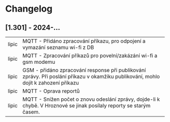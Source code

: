 # Changelog

## [1.301] - 2024-...

<table>
    <tr><td>lipic </td><td> MQTT - Přidáno zpracování příkazu, pro odpojení a vymazání seznamu wi-fi z DB </td></tr>
    <tr><td>lipic </td><td> MQTT - Zpracování příkazů pro povelní/zakázání wi-fi a gsm modemu </td></tr>
    <tr><td>lipic </td><td> GSM - přidáno zpracování response při publikování zprávy. Při poslání příkazu v okamžiku publikování, mohlo dojít k zahození příkazu </td></tr>
    <tr><td>lipic </td><td> MQTT - Oprava reportů </td></tr>
    <tr><td>lipic </td><td> MQTT - Snížen počet o znovu odeslání zprávy, dojde-li k chybě. V Hroznové se jinak posílaly reporty se starým časem.</td></tr>
</table>

